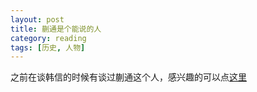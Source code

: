 ```yaml
---
layout: post
title: 蒯通是个能说的人
category: reading
tags: [历史, 人物]
---
```


之前在谈韩信的时候有谈过蒯通这个人，感兴趣的可以点<a href="/_posts/hanxin#kuaitong">这里</a>